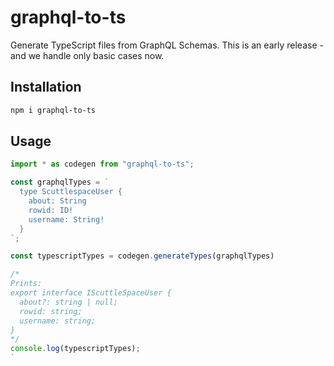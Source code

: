 # graphql-to-ts

Generate TypeScript files from GraphQL Schemas.
This is an early release - and we handle only basic cases now.

## Installation

```bash
npm i graphql-to-ts
```

## Usage

```javascript
import * as codegen from "graphql-to-ts";

const graphqlTypes = `
  type ScuttlespaceUser {
    about: String
    rowid: ID!
    username: String!
  }
`;

const typescriptTypes = codegen.generateTypes(graphqlTypes)

/*
Prints:
export interface IScuttleSpaceUser {
  about?: string | null;
  rowid: string;
  username: string;
}
*/
console.log(typescriptTypes);
`
```
